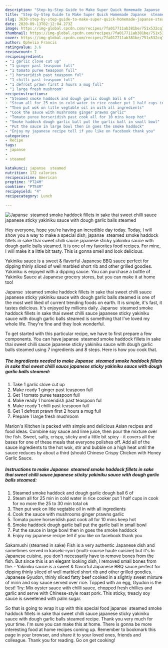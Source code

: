 ```yaml
---
description: "Step-by-Step Guide to Make Super Quick Homemade Japanse  steamed smoke haddock fillets in sake thai sweet chilli sauce japanese sticky yakiniku sauce with dough garlic balls steamed"
title: "Step-by-Step Guide to Make Super Quick Homemade Japanse  steamed smoke haddock fillets in sake thai sweet chilli sauce japanese sticky yakiniku sauce with dough garlic balls steamed"
slug: 3630-step-by-step-guide-to-make-super-quick-homemade-japanse-steamed-smoke-haddock-fillets-in-sake-thai-sweet-chilli-sauce-japanese-sticky-yakiniku-sauce-with-dough-garlic-balls-steamed
date: 2020-09-13T02:12:04.273Z
image: https://img-global.cpcdn.com/recipes/7fa017711ab381be/751x532cq70/japanse-steamed-smoke-haddock-fillets-in-sake-thai-sweet-chilli-sauce-japanese-sticky-yakiniku-sauc-recipe-main-photo.jpg
thumbnail: https://img-global.cpcdn.com/recipes/7fa017711ab381be/751x532cq70/japanse-steamed-smoke-haddock-fillets-in-sake-thai-sweet-chilli-sauce-japanese-sticky-yakiniku-sauc-recipe-main-photo.jpg
cover: https://img-global.cpcdn.com/recipes/7fa017711ab381be/751x532cq70/japanse-steamed-smoke-haddock-fillets-in-sake-thai-sweet-chilli-sauce-japanese-sticky-yakiniku-sauc-recipe-main-photo.jpg
author: Ophelia Francis
ratingvalue: 3.6
reviewcount: 7
recipeingredient:
- "1 garlic clove cut up"
- "1 ginger past teaspoon full"
- "1 tomato puree teaspoon full"
- "1 horseridish past teaspoon ful"
- "1 chilli past teaspoon full"
- "1 defrost prawn first 2 hours a mug full"
- "1 large fresh mushroom"
recipeinstructions:
- "Steamed smoke haddock and dough garlic dough ball 6 of"
- "Steam all for 25 min in cold water in rice cooker put 1 half cups in cook for no more the 25 to 30 min total ok"
- "Then put wok on litle vegtable oil in with all ingredients"
- "Cook the sauce with mushrooms ginger prawns garlic"
- "Tomato puree horseridish past cook all for 10 mins keep hot"
- "Smoke haddock dough garlic ball put the garlic ball in small bowl"
- "Put the sauce in large bowl then in goes the smoke haddock"
- "Enjoy my japanese recipe tell if you like on facebook thank you"
categories:
- Recipe
tags:
- japanse
- 
- steamed

katakunci: japanse  steamed 
nutrition: 172 calories
recipecuisine: American
preptime: "PT24M"
cooktime: "PT54M"
recipeyield: "4"
recipecategory: Lunch

---
```



![Japanse  steamed smoke haddock fillets in sake thai sweet chilli sauce japanese sticky yakiniku sauce with dough garlic balls steamed](https://img-global.cpcdn.com/recipes/7fa017711ab381be/751x532cq70/japanse-steamed-smoke-haddock-fillets-in-sake-thai-sweet-chilli-sauce-japanese-sticky-yakiniku-sauc-recipe-main-photo.jpg)

Hey everyone, hope you're having an incredible day today. Today, I will show you a way to make a special dish, japanse  steamed smoke haddock fillets in sake thai sweet chilli sauce japanese sticky yakiniku sauce with dough garlic balls steamed. It is one of my favorites food recipes. For mine, I will make it a little bit tasty. This is gonna smell and look delicious.

Yakiniku sauce is a sweet &amp; flavorful Japanese BBQ sauce perfect for dipping thinly sliced of well marbled short rib and other grilled goodies. Yakiniku is enjoyed with a dipping sauce. You can purchase a bottle of Yakiniku Sauce at Japanese grocery stores, but you can make it at home too!

Japanse  steamed smoke haddock fillets in sake thai sweet chilli sauce japanese sticky yakiniku sauce with dough garlic balls steamed is one of the most well liked of current trending foods on earth. It is simple, it's fast, it tastes delicious. It's enjoyed by millions daily. Japanse  steamed smoke haddock fillets in sake thai sweet chilli sauce japanese sticky yakiniku sauce with dough garlic balls steamed is something that I've loved my whole life. They're fine and they look wonderful.


To get started with this particular recipe, we have to first prepare a few components. You can have japanse  steamed smoke haddock fillets in sake thai sweet chilli sauce japanese sticky yakiniku sauce with dough garlic balls steamed using 7 ingredients and 8 steps. Here is how you cook that.

<!--inarticleads1-->

##### The ingredients needed to make Japanse  steamed smoke haddock fillets in sake thai sweet chilli sauce japanese sticky yakiniku sauce with dough garlic balls steamed:

1. Take 1 garlic clove cut up
1. Make ready 1 ginger past teaspoon full
1. Get 1 tomato puree teaspoon full
1. Make ready 1 horseridish past teaspoon ful
1. Make ready 1 chilli past teaspoon full
1. Get 1 defrost prawn first 2 hours a mug full
1. Prepare 1 large fresh mushroom


Marion&#39;s Kitchen is packed with simple and delicious Asian recipes and food ideas. Combine soy sauce and lime juice, then pour the mixture over the fish. Sweet, salty, crispy, sticky and a little bit spicy - it covers all the bases for one of these meals that everyone polishes off. Add all of the sauce ingredients to the hot wok, stir and bubble on a high heat until the sauce reduces by about a third (should Chinese Crispy Chicken with Honey Garlic Sauce. 

<!--inarticleads2-->

##### Instructions to make Japanse  steamed smoke haddock fillets in sake thai sweet chilli sauce japanese sticky yakiniku sauce with dough garlic balls steamed:

1. Steamed smoke haddock and dough garlic dough ball 6 of
1. Steam all for 25 min in cold water in rice cooker put 1 half cups in cook for no more the 25 to 30 min total ok
1. Then put wok on litle vegtable oil in with all ingredients
1. Cook the sauce with mushrooms ginger prawns garlic
1. Tomato puree horseridish past cook all for 10 mins keep hot
1. Smoke haddock dough garlic ball put the garlic ball in small bowl
1. Put the sauce in large bowl then in goes the smoke haddock
1. Enjoy my japanese recipe tell if you like on facebook thank you


Sakamushi (steamed in sake) Fish is a very authentic Japanese dish and sometimes served in kaiseki-ryori (multi-course haute cuisine) but it&#39;s In Japanese cuisine, you don&#39;t necessarily have to remove bones from the fish. But since this is an elegant looking dish, I removed small bones from the. · Yakiniku sauce is a sweet &amp; flavorful Japanese BBQ sauce perfect for dipping thinly sliced of well marbled short rib and other grilled goodies. · Japanese Gyudon, thinly sliced fatty beef cooked in a slightly sweet mixture of mirin and soy sauce served over rice. Topped with an egg, Gyudon is the best! Try: Mix oyster sauce with chilli sauce, chopped fresh chillies and garlic and serve with Chinese-style roast pork. This sticky, treacly soy sauce is sweetened with palm sugar. 

So that is going to wrap it up with this special food japanse  steamed smoke haddock fillets in sake thai sweet chilli sauce japanese sticky yakiniku sauce with dough garlic balls steamed recipe. Thank you very much for your time. I'm sure you can make this at home. There is gonna be more interesting food at home recipes coming up. Remember to bookmark this page in your browser, and share it to your loved ones, friends and colleague. Thank you for reading. Go on get cooking!
